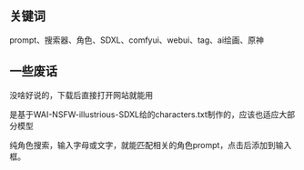 ## 关键词
prompt、搜索器、角色、SDXL、comfyui、webui、tag、ai绘画、原神

## 一些废话
没啥好说的，下载后直接打开网站就能用

是基于WAI-NSFW-illustrious-SDXL给的characters.txt制作的，应该也适应大部分模型

纯角色搜索，输入字母或文字，就能匹配相关的角色prompt，点击后添加到输入框。
